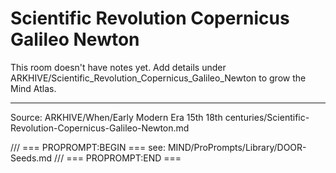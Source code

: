 # Scientific Revolution Copernicus Galileo Newton

This room doesn't have notes yet. Add details under ARKHIVE/Scientific_Revolution_Copernicus_Galileo_Newton to grow the Mind Atlas.

---
Source: ARKHIVE/When/Early Modern Era 15th 18th centuries/Scientific-Revolution-Copernicus-Galileo-Newton.md

/// === PROPROMPT:BEGIN ===
see: MIND/ProPrompts/Library/DOOR-Seeds.md
/// === PROPROMPT:END ===
